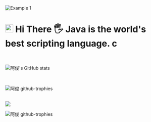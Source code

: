 <img src="https://raw.githubusercontent.com/leviarista/github-profile-header-generator/main/social/examples/example-1.png" alt="Example 1" style="max-width: 100%;">

# <img src="https://raw.githubusercontent.com/Tarikul-Islam-Anik/Animated-Fluent-Emojis/master/Emojis/Smilies/Blue%20Heart.png" alt="Blue Heart" width="25" height="25" /> Hi There 🖐️  Java is the world's best scripting language. c

<br/>

![阿俊's GitHub stats](https://github-immortality.vercel.app/api?username=iceend)

<br/>

![阿俊 github-trophies](https://stats.dooboo.io/api/github-trophies?login=hyochan)

<br/>

<img src="https://skillicons.dev/icons?i=all">

![阿俊 github-trophies]([https://stats.dooboo.io/api/github-trophies?login=hyochan](https://www.bing.com/images/search?q=%e8%9f%92%e8%9b%87+html&qpvt=%e8%9f%92%e8%9b%87html&form=IGRE&first=1))


